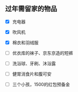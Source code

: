 ## 过年需留家的物品

* [x] 充电器
* [x] 吹风机
* [x] 棉衣和羽绒服
* [ ] 优衣库的袜子、京东京造的短裤
* [ ] 洗浴球、牙刷、沐浴露
* [ ] 健胃消食片和腹可安
* [ ] 三个小孩，1500的红包预备金

